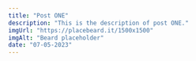 ```yaml
---
title: "Post ONE"
description: "This is the description of post ONE."
imgUrl: "https://placebeard.it/1500x1500"
imgAlt: "Beard placeholder"
date: "07-05-2023"
---
```

